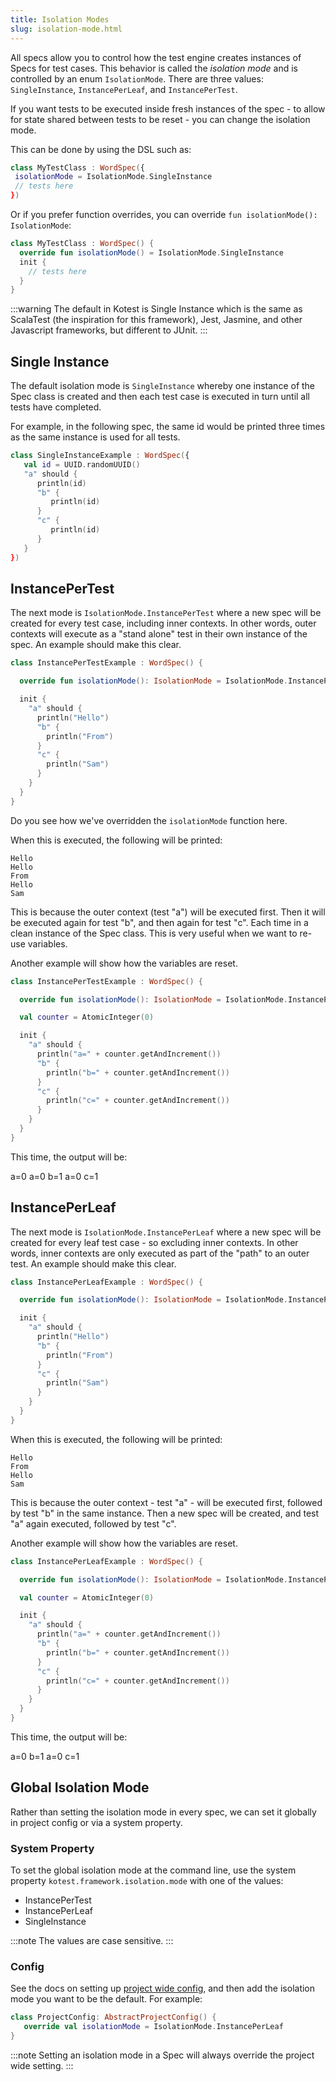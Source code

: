 ```yaml
---
title: Isolation Modes
slug: isolation-mode.html
---
```




All specs allow you to control how the test engine creates instances of Specs for test cases. This behavior is called the _isolation mode_ and is controlled
by an enum `IsolationMode`. There are three values: `SingleInstance`, `InstancePerLeaf`, and `InstancePerTest`.

If you want tests to be executed inside fresh instances of the spec - to allow for state shared between tests to be reset -
you can change the isolation mode.

This can be done by using the DSL such as:

```kotlin
class MyTestClass : WordSpec({
 isolationMode = IsolationMode.SingleInstance
 // tests here
})
```

Or if you prefer function overrides, you can override `fun isolationMode(): IsolationMode`:

```kotlin
class MyTestClass : WordSpec() {
  override fun isolationMode() = IsolationMode.SingleInstance
  init {
    // tests here
  }
}
```


:::warning
The default in Kotest is Single Instance which is the same as ScalaTest (the inspiration for this framework), Jest, Jasmine, and other Javascript frameworks, but different to JUnit.
:::



## Single Instance

The default isolation mode is `SingleInstance` whereby one instance of the Spec class is created and then each test case
is executed in turn until all tests have completed.

For example, in the following spec, the same id would be printed three times as the same instance is used for all tests.

```kotlin
class SingleInstanceExample : WordSpec({
   val id = UUID.randomUUID()
   "a" should {
      println(id)
      "b" {
         println(id)
      }
      "c" {
         println(id)
      }
   }
})
```



## InstancePerTest

The next mode is `IsolationMode.InstancePerTest` where a new spec will be created for every test case, including inner contexts.
In other words, outer contexts will execute as a "stand alone" test in their own instance of the spec.
An example should make this clear.

```kotlin
class InstancePerTestExample : WordSpec() {

  override fun isolationMode(): IsolationMode = IsolationMode.InstancePerTest

  init {
    "a" should {
      println("Hello")
      "b" {
        println("From")
      }
      "c" {
        println("Sam")
      }
    }
  }
}
```

Do you see how we've overridden the `isolationMode` function here.

When this is executed, the following will be printed:

```
Hello
Hello
From
Hello
Sam
```

This is because the outer context (test "a") will be executed first. Then it will be executed again for test "b", and then again for test "c".
Each time in a clean instance of the Spec class. This is very useful when we want to re-use variables.

Another example will show how the variables are reset.

```kotlin
class InstancePerTestExample : WordSpec() {

  override fun isolationMode(): IsolationMode = IsolationMode.InstancePerTest

  val counter = AtomicInteger(0)

  init {
    "a" should {
      println("a=" + counter.getAndIncrement())
      "b" {
        println("b=" + counter.getAndIncrement())
      }
      "c" {
        println("c=" + counter.getAndIncrement())
      }
    }
  }
}
```

This time, the output will be:

a=0
a=0
b=1
a=0
c=1






## InstancePerLeaf

The next mode is `IsolationMode.InstancePerLeaf` where a new spec will be created for every leaf test case - so excluding inner contexts.
In other words, inner contexts are only executed as part of the "path" to an outer test.
An example should make this clear.

```kotlin
class InstancePerLeafExample : WordSpec() {

  override fun isolationMode(): IsolationMode = IsolationMode.InstancePerLeaf

  init {
    "a" should {
      println("Hello")
      "b" {
        println("From")
      }
      "c" {
        println("Sam")
      }
    }
  }
}
```

When this is executed, the following will be printed:

```
Hello
From
Hello
Sam
```

This is because the outer context - test "a" - will be executed first, followed by test "b" in the same instance.
Then a new spec will be created, and test "a" again executed, followed by test "c".

Another example will show how the variables are reset.

```kotlin
class InstancePerLeafExample : WordSpec() {

  override fun isolationMode(): IsolationMode = IsolationMode.InstancePerLeaf

  val counter = AtomicInteger(0)

  init {
    "a" should {
      println("a=" + counter.getAndIncrement())
      "b" {
        println("b=" + counter.getAndIncrement())
      }
      "c" {
        println("c=" + counter.getAndIncrement())
      }
    }
  }
}
```

This time, the output will be:

a=0
b=1
a=0
c=1





## Global Isolation Mode

Rather than setting the isolation mode in every spec, we can set it globally in project config or via a system property.

### System Property

To set the global isolation mode at the command line, use the system property `kotest.framework.isolation.mode` with one of the values:

* InstancePerTest
* InstancePerLeaf
* SingleInstance

:::note
The values are case sensitive.
:::

### Config

See the docs on setting up [project wide config](project_config.md), and then add the isolation mode you want to be the default. For example:

```kotlin
class ProjectConfig: AbstractProjectConfig() {
   override val isolationMode = IsolationMode.InstancePerLeaf
}
```

:::note
Setting an isolation mode in a Spec will always override the project wide setting.
:::

